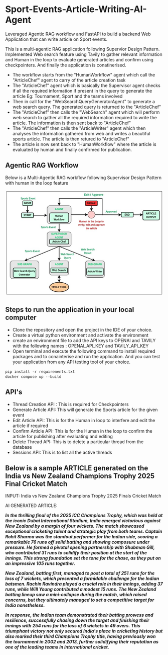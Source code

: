 # Sport-Events-Article-Writing-AI-Agent
Leveraged Agentic RAG workflow and FastAPI to build a backend Web Application that can write article on Sport events. 

This is a multi-agentic RAG application following Supervior Design Pattern. Implemented Web search feature using Tavily to gather relevant information and Human in the loop to evaluate generated articles and confirm using checkpointers. And finally the application is conatinerised.
+ The workflow starts from the "HumanWorkflow" agent which call the "ArticleChef" agent to carry of the article creation task
+ The "ArticleChef" agent which is basically the Supervisor agent checks if all the required information if present in the query to generate the article Eg: Tournament, Sport and the teams involved
+ Then in call for the "WebSearchQueryGeneratorAgent" to generate a web search query. The generated query is returned to the "ArticleChef"
+ The "ArticleChef" then calls the "WebSearch" agent which will perform web search to gather all the required information required to write the article. The information is then sent back to "ArticleChef"
+ The "ArticleChef" then calls the "ArticleWriter" agent which then analyses the information gathered from web and writes a beautiful sports article. The article is then retured to "ArticleChef"
+ The article is now sent back to "HumanWorkflow" where the article is evaluated by human and finally confirmed for publication.

## Agentic RAG Workflow
Below is a Multi-Agentic RAG workflow following Supervisor Design Pattern with human in the loop feature

![RAG_Workflow](assets/sport_article_writer_flowchart.jpg?raw=true)

## Steps to run the application in your local computer
+ Clone the repository and open the project in the IDE of your choice.
+ Create a virtual python environment and activate the environment
+ create an environment file to add the API keys to OPENAI and TAVILY with the following names : OPENAI_API_KEY and TAVILY_API_KEY
+ Open terminal and execute the following command to install required packages and to conainterise and run the application. And you can test your application from any API testing tool of your choice.
```console
pip install -r requirements.txt
docker compose up --build
```
## API's 
+ Thread Creation API : This is required for Checkpointers
+ Generate Article API: This will generate the Sports article for the given event
+ Edit Article API: This is for the Human in loop to interfere and edit the article if required
+ Confirm Article API: This is for the Human in the loop to confirm the article for publishing after evaluating and editing
+ Delete Thread API: This is to delete a particular thread from the database
+ Sessions API: This is to list all the active threads

 ## Below is a sample ARTICLE generated on the India vs New Zealand Champions Trophy 2025 Final Cricket Match
INPUT:
India vs New Zealand Champions Trophy 2025 Finals Cricket Match

AI GENERATED ARTICLE:

***In the thrilling final of the 2025 ICC Champions Trophy, which was held at the iconic Dubai International Stadium, India emerged victorious against New Zealand by a margin of four wickets. The match showcased exceptional cricketing talent and strategic play from both teams. Captain Rohit Sharma was the standout performer for the Indian side, scoring a remarkable 76 runs off solid batting and showing composure under pressure. He formed a pivotal opening partnership with Shubman Gill, who contributed 31 runs to solidify their position at the start of the innings. This strong foundation set the tone for the chase, as they put on an impressive 105 runs together.***

***New Zealand, batting first, managed to post a total of 251 runs for the loss of 7 wickets, which presented a formidable challenge for the Indian batsmen. Rachin Ravindra played a crucial role in their innings, adding 37 runs, while Will Young contributed a modest 15 runs. The New Zealand batting lineup saw a mini-collapse during the match, which raised concerns, but they ultimately managed to set a competitive target for India nonetheless.***

***In response, the Indian team demonstrated their batting prowess and resilience, successfully chasing down the target and finishing their innings with 254 runs for the loss of 6 wickets in 49 overs. This triumphant victory not only secured India's place in cricketing history but also marked their third Champions Trophy title, having previously won the tournament in 2002 and 2013, further solidifying their reputation as one of the leading teams in international cricket.***

